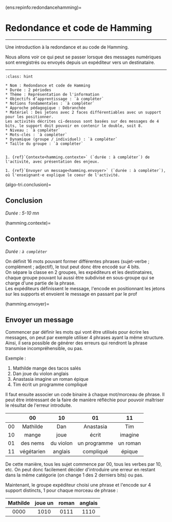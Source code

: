 (ens:repinfo:redondancehamming)=
# Redondance et code de Hamming

---- 

Une introduction à la redondance et au code de Hamming.

Nous allons voir ce qui peut se passer lorsque des messages numériques sont enregistrés ou envoyés depuis un expéditeur vers un destinataire.

----

```{admonition} Caractéristiques
:class: hint

* Nom : Redondance et code de Hamming
* Durée : 2 périodes
* Thème : Représentation de l'information
* Objectifs d’apprentissage : `à compléter`
* Notions fondamentales : `à compléter`
* Approche pédagogique : Débranchée
* Matériel : Des jetons avec 2 faces différentiables avec un support pour les positionner.
Les activités décrites ci-dessous sont basées sur des messages de 4 bits, le support doit pouvoir en contenir le double, soit 8.
* Niveau : `à compléter`
* Mots-clés : `à compléter`
* Dynamique (groupe / individuel) : `à compléter`
* Taille du groupe : `à compléter`
```

```{dropdown} **Déroulement**

1. {ref}`Contexte<hamming.contexte>` (`durée : à compléter`) de l'activité, avec présentation des enjeux. 

1. {ref}`Envoyer un message<hamming.envoyer>` (`durée : à compléter`), où l'enseignant·e explique le coeur de l'activité.
```

(algo-tri.conclusion)=
## Conclusion

*Durée : 5-10 mn*


(hamming.contexte)=
## Contexte

*Durée : `à compléter`*

On définit 16 mots pouvant former différentes phrases (sujet-verbe ; complément ; adjectif), le tout peut donc être encodé sur 4 bits.  
On sépare la classe en 2 groupes, les expéditeurs et les destinataires, chaque groupe pouvant lui aussi être subdivisé en sous-groupe qui se charge d'une partie de la phrase.  
Les expéditeurs définissent le message, l'encode en positionnant les jetons sur les supports et envoient le message en passant par le prof

(hamming.envoyer)=
## Envoyer un message

Commencer par définir les mots qui vont être utilisés pour écrire les messages, on peut par exemple utiliser 4 phrases ayant la même structure.
Ainsi, il sera possible de générer des erreurs qui rendront la phrase transmise incompréhensible, ou pas.

Exemple :
1. Mathilde mange des tacos salés
2. Dan joue du violon anglais
3. Anastasia imagine un roman épique
4. Tim écrit un programme compliqué

Il faut ensuite associer un code binaire à chaque mot/morceau de phrase. Il peut être intéressant de la faire de manière réfléchie pour pouvoir maîtriser le résultat de l'erreur introduite.

| |00 | 10 | 01 | 11 |
|:---| :--: | :--: | :--: | :--: |
| 00 | Mathilde | Dan | Anastasia | Tim |
| 10 | mange | joue | écrit | imagine |
| 01 | des nems | du violon | un programme | un roman |
| 11 | végétarien | anglais | compliqué | épique |

De cette manière, tous les sujet commence par 00, tous les verbes par 10, etc. On peut donc facilement décider d'introduire une erreur en restant dans la même catégorie (on change 1 des 2 derniers bits) ou pas.

Maintenant, le groupe expéditeur choisi une phrase et l'encode sur 4 support distincts, 1 pour chaque morceau de phrase :

|Mathilde | joue un | roman | anglais |
| :--: | :--: | :--: | :--: |
| 0000 | 1010 | 0111 | 1110 |